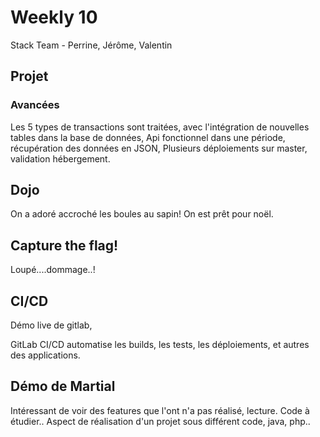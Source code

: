 # Weekly 10

Stack Team - Perrine, Jérôme, Valentin

## Projet

### Avancées

Les 5 types de transactions sont traitées, avec l'intégration de nouvelles tables dans la base de données,
Api fonctionnel dans une période, récupération des données en JSON,
Plusieurs déploiements sur master, validation hébergement.

## Dojo

On a adoré accroché les boules au sapin! On est prêt pour noël.

## Capture the flag!

Loupé....dommage..!

## CI/CD

Démo live de gitlab, 

GitLab CI/CD automatise les builds, les tests, les déploiements, et autres des applications.

## Démo de Martial

Intéressant de voir des features que l'ont n'a pas réalisé, lecture. Code à étudier..
Aspect de réalisation d'un projet sous différent code, java, php..

